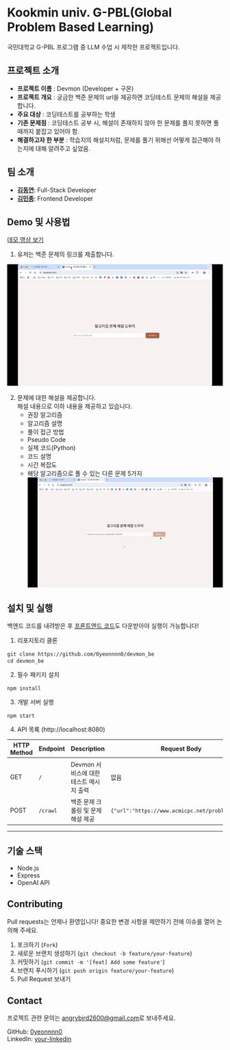 # Kookmin univ. G-PBL(Global Problem Based Learning)

국민대학교 G-PBL 프로그램 중 LLM 수업 시 제작한 프로젝트입니다.

## 프로젝트 소개

- **프로젝트 이름** : Devmon (Developer + 구몬)
- **프로젝트 개요** : 궁금한 백준 문제의 url을 제공하면 코딩테스트 문제의 해설을 제공합니다.
- **주요 대상** : 코딩테스트를 공부하는 학생
- **기존 문제점** : 코딩테스트 공부 시, 해설이 존재하지 않아 한 문제를 풀지 못하면 풀 때까지 붙잡고 있어야 함.
- **해결하고자 한 부분** : 학습지의 해설지처럼, 문제를 풀기 위해선 어떻게 접근해야 하는지에 대해 알려주고 싶었음.

## 팀 소개

- **[김동연](https://github.com/0yeonnnn0)**: Full-Stack Developer
- **[김민종](https://github.com/manjong-bot)**: Frontend Developer

## Demo 및 사용법

[데모 영상 보기](https://www.youtube.com/watch?v=Jj12vxyym_8) <br>

1. 유저는 백준 문제의 링크를 제출합니다.

![Devmon_demo_1](assets/images/Devmon_demo_1.gif)

2. 문제에 대한 해설을 제공합니다.<br>
   해설 내용으로 이하 내용을 제공하고 있습니다.
   - 권장 알고리즘
   - 알고리즘 설명
   - 풀이 접근 방법
   - Pseudo Code
   - 실제 코드(Python)
   - 코드 설명
   - 시간 복잡도
   - 해당 알고리즘으로 풀 수 있는 다른 문제 5가지
     ![Devmon_demo_2](assets/images/Devmon_demo_2.gif)

## 설치 및 실행

백엔드 코드를 내려받은 후 [프론트엔드 코드](https://github.com/0yeonnnn0/devmon_ft)도 다운받아야 실행이 가능합니다!

1. 리포지토리 클론

```
git clone https://github.com/0yeonnnn0/devmon_be
cd devmon_be
```

2. 필수 패키지 설치

```
npm install
```

3. 개발 서버 실행

```
npm start
```

4. API 목룍 (http://localhost:8080)

| HTTP Method | Endpoint | Description                             | Request Body                                     | Response                              |
| ----------- | -------- | --------------------------------------- | ------------------------------------------------ | ------------------------------------- |
| GET         | `/`      | Devmon 서비스에 대한 테스트 메시지 출력 | 없음                                             | `{ "message": "Welcome to devmon!" }` |
| POST        | `/crawl` | 백준 문제 크롤링 및 문제 해설 제공      | `{"url":"https://www.acmicpc.net/problem/1004"}` | 문제 해설 정보 (JSON)                 |

---

## 기술 스택

- Node.js
- Express
- OpenAI API

## Contributing

Pull requests는 언제나 환영입니다! 중요한 변경 사항을 제안하기 전에 이슈를 열어 논의해 주세요.

1. 포크하기 (`Fork`)
2. 새로운 브랜치 생성하기 (`git checkout -b feature/your-feature`)
3. 커밋하기 (`git commit -m '[feat] Add some feature'`)
4. 브랜치 푸시하기 (`git push origin feature/your-feature`)
5. Pull Request 보내기

## Contact

프로젝트 관련 문의는 [angrybird2600@gmail.com](mailto:angrybird2600@gmail.com)로 보내주세요.

GitHub: [0yeonnnn0](https://github.com/0yeonnnn0)  
LinkedIn: [your-linkedin](https://www.linkedin.com/in/dongyeon-kim-49b6852a6/)
